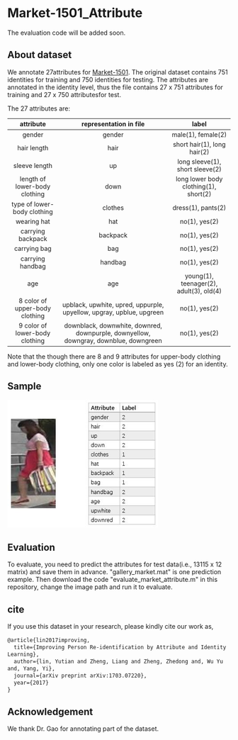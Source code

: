 # Market-1501_Attribute

The evaluation code will be added soon.

## About dataset
We annotate 27attributes for [Market-1501](http://www.liangzheng.org/Project/project_reid.html). 
The original dataset contains 751 identities for training and 750 identities for testing. 
The attributes are annotated in the identity level, 
thus the file contains 27 x 751 attributes for training and 27 x 750 attributesfor test.

The 27 attributes are: 

| attribute | representation in file | label |
| :----: | :----: | :----: |
| gender | gender | male(1), female(2) |
| hair length | hair| short hair(1), long hair(2)    |
| sleeve length | up | long sleeve(1), short sleeve(2) |
| length of lower-body clothing | down | long lower body clothing(1), short(2)    |
| type of lower-body clothing| clothes| dress(1), pants(2)    |
| wearing hat| hat | no(1), yes(2) |
| carrying backpack| backpack | no(1), yes(2) |
| carrying bag| bag | no(1), yes(2) |
| carrying handbag| handbag | no(1), yes(2) |
| age| age | young(1), teenager(2), adult(3), old(4) |
| 8 color of upper-body clothing| upblack, upwhite, upred, uppurple, upyellow, upgray, upblue, upgreen | no(1), yes(2) |
| 9 color of lower-body clothing| downblack, downwhite, downred, downpurple, downyellow, downgray, downblue, downgreen | no(1), yes(2) |

Note that the though there are 8 and 9 attributes for upper-body clothing and lower-body clothing, only one color is labeled as yes (2) for an identity.

## Sample

![](sample_image.jpg)

## Evaluation

To evaluate, you need to predict the attributes for test data(i.e., 13115 x 12 matrix) and save them in advance. "gallery_market.mat" is one prediction example. Then download the code "evaluate_market_attribute.m" in this repository, change the image path and run it to evaluate.

## cite

If you use this dataset in your research, please kindly cite our work as,
```
@article{lin2017improving,
  title={Improving Person Re-identification by Attribute and Identity Learning},
  author={lin, Yutian and Zheng, Liang and Zheng, Zhedong and, Wu Yu and, Yang, Yi},
  journal={arXiv preprint arXiv:1703.07220},
  year={2017}
}
```

## Acknowledgement

We thank Dr. Gao for annotating part of the dataset.

